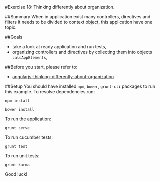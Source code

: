 #Exercise 18: Thinking differently about organization.

##Summary
When in application exist many controllers, directives and filters it needs to be divided to context object, this application have one topic.

##Goals
  * take a look at ready application and run tests,
  * organizing controllers and directives by collecting them into objects `calcAppElements`,

##Before you start, please refer to:
 * [angularjs-thinking-differently-about-organization](https://egghead.io/lessons/angularjs-thinking-differently-about-organization)

##Setup
 You should have installed `npm`, `bower`, `grunt-cli`  packages to run this example. To resolve dependencies run:

```
npm install
```

```
bower install
```

To run the application:

```
grunt serve
```

To run cucumber tests:

```
grunt test
```

To run unit tests:

```
grunt karma
```

Good luck!
